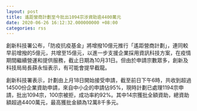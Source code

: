 ```yaml
---
layout: post
title: 遙距營商計劃至今批出1094宗涉資助逾4400萬元
date: 2020-06-26 16:12:32.000000000 +08:00
categories: rss
---
```


創新科技署公布，「防疫抗疫基金」將增撥10億元推行「遙距營商計劃」，連同較早前增撥的5億元，共增至15億元，以進一步支援企業採用資訊科技方案，在疫情期間繼續營運和提供服務，截止日期為10月31日。但由於申請宗數眾多，創新及科技局局長薛永恒表示，有可能會提早截龍。

創新科技署表示，計劃由上月18日開始接受申請，截至前日下午6時，共收到超過14500份企業資助申請，來自中小企的申請佔95%，現時計劃已處理1194宗申請，批出1094宗，100宗被拒，成功率約92%。其中14宗獲批全額資助，總資助額超過4400萬元，最高獲批金額為12萬8千多元。
